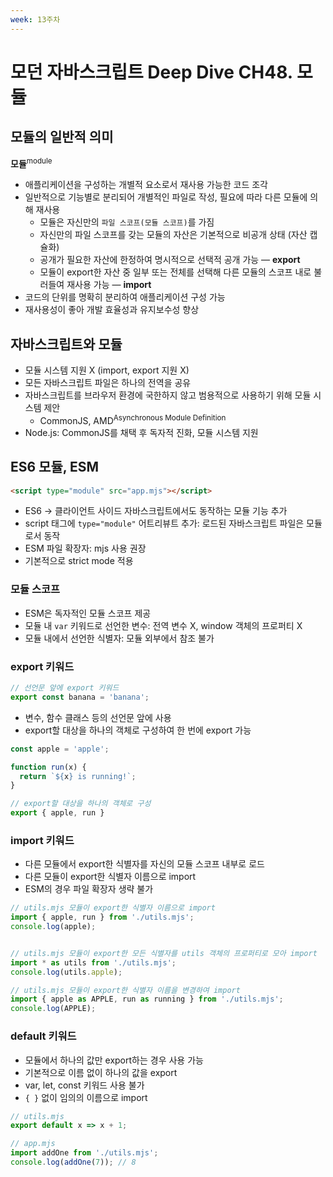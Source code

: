 ```yaml
---
week: 13주차
---
```


# 모던 자바스크립트 Deep Dive CH48. 모듈

## 모듈의 일반적 의미

**모듈**<sup>module</sup>

* 애플리케이션을 구성하는 개별적 요소로서 재사용 가능한 코드 조각
* 일반적으로 기능별로 분리되어 개별적인 파일로 작성, 필요에 따라 다른 모듈에 의해 재사용
  - 모듈은 자신만의 `파일 스코프(모듈 스코프)`를 가짐
  - 자신만의 파일 스코프를 갖는 모듈의 자산은 기본적으로 비공개 상태 (자산 캡슐화)
  - 공개가 필요한 자산에 한정하여 명시적으로 선택적 공개 가능 — **export**
  - 모듈이 export한 자산 중 일부 또는 전체를 선택해 다른 모듈의 스코프 내로 불러들여 재사용 가능 — **import**
* 코드의 단위를 명확히 분리하여 애플리케이션 구성 가능
* 재사용성이 좋아 개발 효율성과 유지보수성 향상

## 자바스크립트와 모듈

* 모듈 시스템 지원 X (import, export 지원 X)
* 모든 자바스크립트 파일은 하나의 전역을 공유
* 자바스크립트를 브라우저 환경에 국한하지 않고 범용적으로 사용하기 위해 모듈 시스템 제안
  - CommonJS, AMD<sup>Asynchronous Module Definition</sup>
* Node.js: CommonJS를 채택 후 독자적 진화, 모듈 시스템 지원

## ES6 모듈, ESM

```html
<script type="module" src="app.mjs"></script>
```

* ES6 → 클라이언트 사이드 자바스크립트에서도 동작하는 모듈 기능 추가
* script 태그에 `type="module"` 어트리뷰트 추가: 로드된 자바스크립트 파일은 모듈로서 동작
* ESM 파일 확장자: mjs 사용 권장
* 기본적으로 strict mode 적용

### 모듈 스코프

* ESM은 독자적인 모듈 스코프 제공
* 모듈 내 `var` 키워드로 선언한 변수: 전역 변수 X, window 객체의 프로퍼티 X
* 모듈 내에서 선언한 식별자: 모듈 외부에서 참조 불가

### export 키워드

```js
// 선언문 앞에 export 키워드
export const banana = 'banana';
```

* 변수, 함수 클래스 등의 선언문 앞에 사용
* export할 대상을 하나의 객체로 구성하여 한 번에 export 가능

```js
const apple = 'apple';

function run(x) {
  return `${x} is running!`;
}

// export할 대상을 하나의 객체로 구성
export { apple, run }
```

### import 키워드

* 다른 모듈에서 export한 식별자를 자신의 모듈 스코프 내부로 로드
* 다른 모듈이 export한 식별자 이름으로 import
* ESM의 경우 파일 확장자 생략 불가

```js
// utils.mjs 모듈이 export한 식별자 이름으로 import
import { apple, run } from './utils.mjs';
console.log(apple);


// utils.mjs 모듈이 export한 모든 식별자를 utils 객체의 프로퍼티로 모아 import
import * as utils from './utils.mjs';
console.log(utils.apple);

// utils.mjs 모듈이 export한 식별자 이름을 변경하여 import
import { apple as APPLE, run as running } from './utils.mjs';
console.log(APPLE);
```

### default 키워드

* 모듈에서 하나의 값만 export하는 경우 사용 가능
* 기본적으로 이름 없이 하나의 값을 export
* var, let, const 키워드 사용 불가
* `{ }` 없이 임의의 이름으로 import

```js
// utils.mjs
export default x => x + 1;

// app.mjs
import addOne from './utils.mjs';
console.log(addOne(7)); // 8
```









